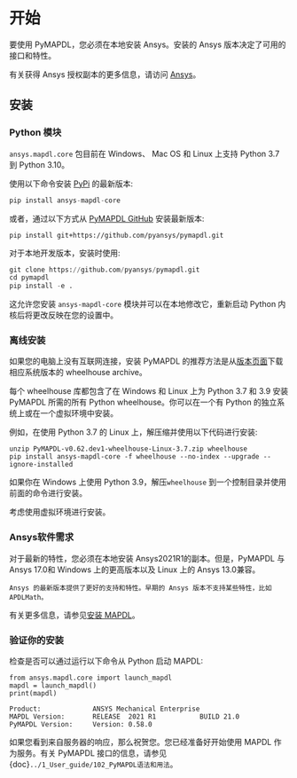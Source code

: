 # 开始

要使用 PyMAPDL，您必须在本地安装 Ansys。安装的 Ansys 版本决定了可用的接口和特性。

有关获得 Ansys 授权副本的更多信息，请访问 [Ansys](https://www.ansys.com/)。

## 安装

### Python 模块

`ansys.mapdl.core` 包目前在 Windows、 Mac OS 和 Linux 上支持 Python 3.7 到 Python 3.10。

使用以下命令安装 [PyPi](https://pypi.org/project/ansys-mapdl-core/) 的最新版本:

```python
pip install ansys-mapdl-core
```

或者，通过以下方式从 [PyMAPDL GitHub](https://github.com/pyansys/pymapdl/issues) 安装最新版本:

```
pip install git+https://github.com/pyansys/pymapdl.git
```

对于本地开发版本，安装时使用:

```python
git clone https://github.com/pyansys/pymapdl.git
cd pymapdl
pip install -e .
```

这允许您安装 `ansys-mapdl-core` 模块并可以在本地修改它，重新启动 Python 内核后将更改反映在您的设置中。

### 离线安装
如果您的电脑上没有互联网连接，安装 PyMAPDL 的推荐方法是从[版本页面](https://github.com/pyansys/pymapdl/releases)下载相应系统版本的 wheelhouse archive。

每个 wheelhouse 库都包含了在 Windows 和 Linux 上为 Python 3.7 和 3.9 安装 PyMAPDL 所需的所有 Python wheelhouse。你可以在一个有 Python 的独立系统上或在一个虚拟环境中安装。

例如，在使用 Python 3.7 的 Linux 上，解压缩并使用以下代码进行安装:

```
unzip PyMAPDL-v0.62.dev1-wheelhouse-Linux-3.7.zip wheelhouse
pip install ansys-mapdl-core -f wheelhouse --no-index --upgrade --ignore-installed
```

如果你在 Windows 上使用 Python 3.9，解压`wheelhouse` 到一个控制目录并使用前面的命令进行安装。

考虑使用虚拟环境进行安装。

### Ansys软件需求
对于最新的特性，您必须在本地安装 Ansys2021R1的副本。但是，PyMAPDL 与 Ansys 17.0和 Windows 上的更高版本以及 Linux 上的 Ansys 13.0兼容。

```{note}
Ansys 的最新版本提供了更好的支持和特性。早期的 Ansys 版本不支持某些特性，比如 APDLMath。
```

有关更多信息，请参见[安装 MAPDL](https://mapdl.docs.pyansys.com/version/stable/getting_started/running_mapdl.html#install-mapdl)。

### 验证你的安装
检查是否可以通过运行以下命令从 Python 启动 MAPDL:

```{code-cell} python
from ansys.mapdl.core import launch_mapdl
mapdl = launch_mapdl()
print(mapdl)

Product:             ANSYS Mechanical Enterprise
MAPDL Version:       RELEASE  2021 R1           BUILD 21.0
PyMAPDL Version:     Version: 0.58.0
```

如果您看到来自服务器的响应，那么祝贺您。您已经准备好开始使用 MAPDL 作为服务。有关 PyMAPDL 接口的信息，请参见 {doc}`../1_User_guide/102_PyMAPDL语法和用法`。


